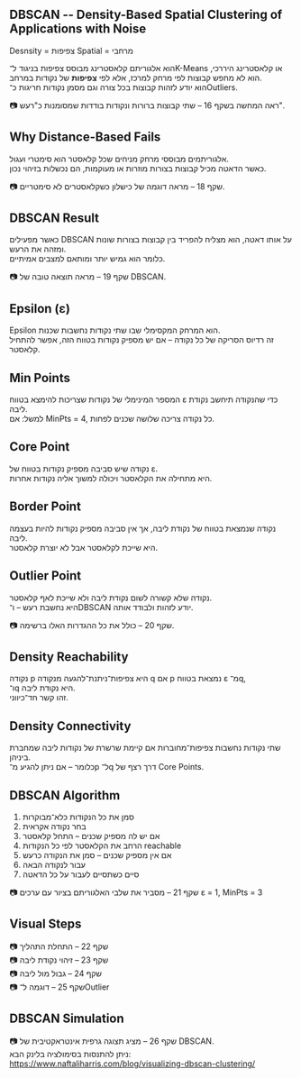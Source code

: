 ## DBSCAN -- Density-Based Spatial Clustering of Applications with Noise

Desnsity = צפיפות
Spatial = מרחבי

הוא אלגוריתם קלאסטרינג מבוסס צפיפות 
בניגוד ל־K-Means או קלאסטרינג היררכי, הוא לא מחפש קבוצות לפי מרחק למרכז, אלא לפי **צפיפות** של נקודות במרחב.  
הוא יודע לזהות קבוצות בכל צורה וגם מסמן נקודות חריגות כ־Outliers.

📷 ראה המחשה בשקף 16 – שתי קבוצות ברורות ונקודות בודדות שמסומנות כ"רעש".

## Why Distance-Based Fails

אלגוריתמים מבוססי מרחק מניחים שכל קלאסטר הוא סימטרי ועגול.  
כאשר הדאטה מכיל קבוצות בצורות מוזרות או מעוקמות, הם נכשלות בזיהוי נכון.

📷 שקף 18 – מראה דוגמה של כישלון כשקלאסטרים לא סימטריים.

## DBSCAN Result

כאשר מפעילים DBSCAN על אותו דאטה, הוא מצליח להפריד בין קבוצות בצורות שונות ומזהה את הרעש.  
כלומר הוא גמיש יותר ומותאם למצבים אמיתיים.

📷 שקף 19 – מראה תוצאה טובה של DBSCAN.

## Epsilon (ε)

Epsilon הוא המרחק המקסימלי שבו שתי נקודות נחשבות שכנות.  
זה רדיוס הסריקה של כל נקודה – אם יש מספיק נקודות בטווח הזה, אפשר להתחיל קלאסטר.

## Min Points

המספר המינימלי של נקודות שצריכות להימצא בטווח ε כדי שהנקודה תיחשב נקודת ליבה.  
למשל: אם MinPts = 4, כל נקודה צריכה שלושה שכנים לפחות.

## Core Point

נקודה שיש סביבה מספיק נקודות בטווח של ε.  
היא מתחילה את הקלאסטר ויכולה למשוך אליה נקודות אחרות.

## Border Point

נקודה שנמצאת בטווח של נקודת ליבה, אך אין סביבה מספיק נקודות להיות בעצמה ליבה.  
היא שייכת לקלאסטר אבל לא יוצרת קלאסטר.

## Outlier Point

נקודה שלא קשורה לשום נקודת ליבה ולא שייכת לאף קלאסטר.  
היא נחשבת רעש – ו־DBSCAN יודע לזהות ולבודד אותה.

📷 שקף 20 – כולל את כל ההגדרות האלו ברשימה.

## Density Reachability

נקודה p היא צפיפות־ניתנת־להגעה מנקודה q אם p נמצאת בטווח ε מ־q,  
ו־q היא נקודת ליבה.  
זהו קשר חד־כיווני.

## Density Connectivity

שתי נקודות נחשבות צפיפות־מחוברות אם קיימת שרשרת של נקודות ליבה שמחברת ביניהן.  
כלומר – אם ניתן להגיע מ־p ל־q דרך רצף של Core Points.

## DBSCAN Algorithm

1. סמן את כל הנקודות כלא־מבוקרות  
2. בחר נקודה אקראית  
3. אם יש לה מספיק שכנים – התחל קלאסטר  
4. הרחב את הקלאסטר לפי כל הנקודות reachable  
5. אם אין מספיק שכנים – סמן את הנקודה כרעש  
6. עבור לנקודה הבאה  
7. סיים כשתסיים לעבור על כל הדאטה

📷 שקף 21 – מסביר את שלבי האלגוריתם בציור עם ערכים ε = 1, MinPts = 3

## Visual Steps

📷 שקף 22 – התחלת התהליך  
📷 שקף 23 – זיהוי נקודת ליבה  
📷 שקף 24 – גבול מול ליבה  
📷 שקף 25 – דוגמה ל־Outlier

## DBSCAN Simulation

📷 שקף 26 – מציג תצוגה גרפית אינטראקטיבית של DBSCAN.  
ניתן להתנסות בסימולציה בלינק הבא:  
https://www.naftaliharris.com/blog/visualizing-dbscan-clustering/
